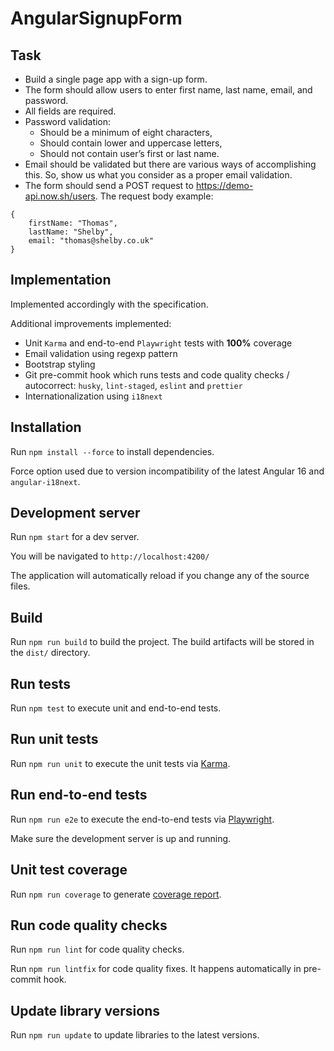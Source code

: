 # AngularSignupForm

## Task

- Build a single page app with a sign-up form.
- The form should allow users to enter first name, last name, email, and password.
- All fields are required.
- Password validation:
  - Should be a minimum of eight characters,
  - Should contain lower and uppercase letters,
  - Should not contain user’s first or last name.
- Email should be validated but there are various ways of accomplishing this. So, show us what
  you consider as a proper email validation.
- The form should send a POST request to https://demo-api.now.sh/users. The request body
  example:

```
{
    firstName: "Thomas",
    lastName: "Shelby",
    email: "thomas@shelby.co.uk"
}
```

## Implementation

Implemented accordingly with the specification.

Additional improvements implemented:

- Unit `Karma` and end-to-end `Playwright` tests with **100%** coverage
- Email validation using regexp pattern
- Bootstrap styling
- Git pre-commit hook which runs tests and code quality checks / autocorrect: `husky`, `lint-staged`, `eslint` and `prettier`
- Internationalization using `i18next`

## Installation

Run `npm install --force` to install dependencies.

Force option used due to version incompatibility of the latest Angular 16 and `angular-i18next`.

## Development server

Run `npm start` for a dev server.

You will be navigated to `http://localhost:4200/`

The application will automatically reload if you change any of the source files.

## Build

Run `npm run build` to build the project. The build artifacts will be stored in the `dist/` directory.

## Run tests

Run `npm test` to execute unit and end-to-end tests.

## Run unit tests

Run `npm run unit` to execute the unit tests via [Karma](https://karma-runner.github.io).

## Run end-to-end tests

Run `npm run e2e` to execute the end-to-end tests via [Playwright](https://playwright.dev).

Make sure the development server is up and running.

## Unit test coverage

Run `npm run coverage` to generate [coverage report](./coverage/angular-signup-form/index.html).

## Run code quality checks

Run `npm run lint` for code quality checks.

Run `npm run lintfix` for code quality fixes. It happens automatically in pre-commit hook.

## Update library versions

Run `npm run update` to update libraries to the latest versions.
